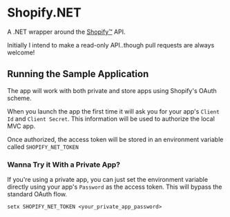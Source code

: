 # Shopify.NET

A .NET wrapper around the [Shopify&trade;](http://api.shopify.com/) API.

Initially I intend to make a read-only API..though pull requests are always welcome!

## Running the Sample Application

The app will work with both private and store apps using Shopify's OAuth scheme. 

When you launch the app the first time it will ask you for your app's `Client Id` and 
`Client Secret`. This information will be used to authorize the local MVC app.

Once authorized, the access token will be stored in an environment variable called 
`SHOPIFY_NET_TOKEN`

### Wanna Try it With a Private App?

If you're using a private app, you can just set the environment variable directly using your app's 
`Password` as the access token. This will bypass the standard OAuth flow.

    setx SHOPIFY_NET_TOKEN <your_private_app_password>